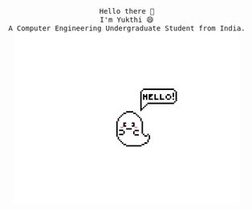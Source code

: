 <p align="center">
  <br>
   <br>
       <samp>Hello there 👋<br>I'm Yukthi 😄<br>
         A Computer Engineering Undergraduate Student from India.<br></samp>
  <img src="https://github.com/x0Yukthi/x0Yukthi/blob/master/preview.gif" width = "450" />
 </p>     
